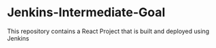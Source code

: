 # Jenkins-Intermediate-Goal
This repository contains a React Project that is built and deployed using Jenkins
